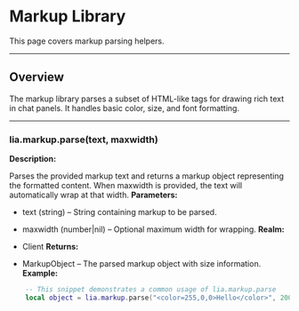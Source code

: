 # Markup Library

This page covers markup parsing helpers.

---

## Overview

The markup library parses a subset of HTML-like tags for drawing rich text in chat panels. It handles basic color, size, and font formatting.

---

### lia.markup.parse(text, maxwidth)

    
**Description:**

Parses the provided markup text and returns a markup object representing
the formatted content. When maxwidth is provided, the text will
automatically wrap at that width.
**Parameters:**

* text (string) – String containing markup to be parsed.
* maxwidth (number|nil) – Optional maximum width for wrapping.
**Realm:**

* Client
**Returns:**

* MarkupObject – The parsed markup object with size information.
**Example:**

```lua
    -- This snippet demonstrates a common usage of lia.markup.parse
    local object = lia.markup.parse("<color=255,0,0>Hello</color>", 200)
```
